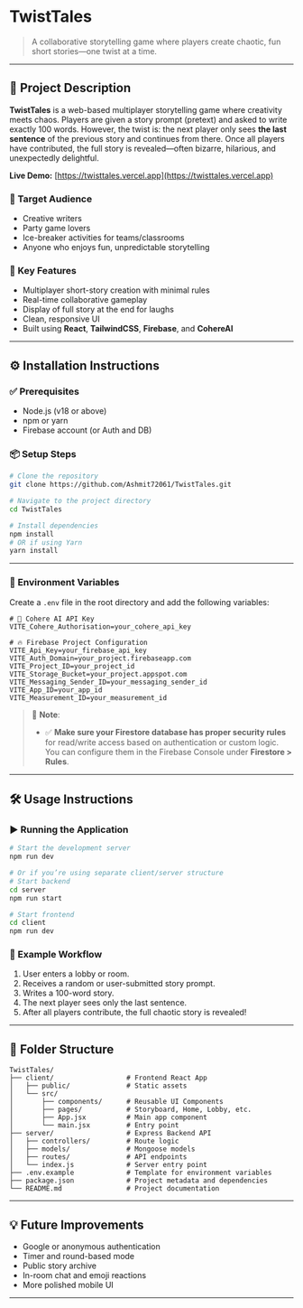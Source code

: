# TwistTales

> A collaborative storytelling game where players create chaotic, fun short stories—one twist at a time.

---

## 🧠 Project Description

**TwistTales** is a web-based multiplayer storytelling game where creativity meets chaos. Players are given a story prompt (pretext) and asked to write exactly 100 words. However, the twist is: the next player only sees **the last sentence** of the previous story and continues from there. Once all players have contributed, the full story is revealed—often bizarre, hilarious, and unexpectedly delightful.

**Live Demo:** [https://twisttales.vercel.app](https://twisttales.vercel.app)

### 🎯 Target Audience

- Creative writers
- Party game lovers
- Ice-breaker activities for teams/classrooms
- Anyone who enjoys fun, unpredictable storytelling

### 🚀 Key Features

- Multiplayer short-story creation with minimal rules
- Real-time collaborative gameplay
- Display of full story at the end for laughs
- Clean, responsive UI
- Built using **React**, **TailwindCSS**, **Firebase**, and **CohereAI**

---

## ⚙️ Installation Instructions

### ✅ Prerequisites

- Node.js (v18 or above)
- npm or yarn
- Firebase account (or Auth and DB)

### 📦 Setup Steps

```bash
# Clone the repository
git clone https://github.com/Ashmit72061/TwistTales.git

# Navigate to the project directory
cd TwistTales

# Install dependencies
npm install
# OR if using Yarn
yarn install
```

---
### 🔐 Environment Variables

Create a `.env` file in the root directory and add the following variables:

```env
# 🔑 Cohere AI API Key
VITE_Cohere_Authorisation=your_cohere_api_key

# 🔥 Firebase Project Configuration
VITE_Api_Key=your_firebase_api_key
VITE_Auth_Domain=your_project.firebaseapp.com
VITE_Project_ID=your_project_id
VITE_Storage_Bucket=your_project.appspot.com
VITE_Messaging_Sender_ID=your_messaging_sender_id
VITE_App_ID=your_app_id
VITE_Measurement_ID=your_measurement_id
```


> 🧠 **Note**:
>
> - ✅ **Make sure your Firestore database has proper security rules** for read/write access based on authentication or custom logic. You can configure them in the Firebase Console under **Firestore > Rules**.


---

## 🛠 Usage Instructions

### ▶️ Running the Application

```bash
# Start the development server
npm run dev

# Or if you’re using separate client/server structure
# Start backend
cd server
npm run start

# Start frontend
cd client
npm run dev
```

### 🧪 Example Workflow

1. User enters a lobby or room.
2. Receives a random or user-submitted story prompt.
3. Writes a 100-word story.
4. The next player sees only the last sentence.
5. After all players contribute, the full chaotic story is revealed!

---

## 📁 Folder Structure

```
TwistTales/
├── client/                  # Frontend React App
│   ├── public/              # Static assets
│   └── src/
│       ├── components/      # Reusable UI Components
│       ├── pages/           # Storyboard, Home, Lobby, etc.
│       ├── App.jsx          # Main app component
│       └── main.jsx         # Entry point
├── server/                  # Express Backend API
│   ├── controllers/         # Route logic
│   ├── models/              # Mongoose models
│   ├── routes/              # API endpoints
│   └── index.js             # Server entry point
├── .env.example             # Template for environment variables
├── package.json             # Project metadata and dependencies
└── README.md                # Project documentation
```
---
## 💡 Future Improvements

- Google or anonymous authentication
- Timer and round-based mode
- Public story archive
- In-room chat and emoji reactions
- More polished mobile UI

---
